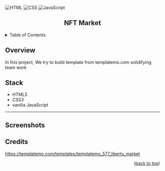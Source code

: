 <div id="top"></div>

![HTML](https://cdn.iconscout.com/icon/free/png-256/html-59-225995.png)
![CSS](https://cdn.iconscout.com/icon/free/png-256/css-37-226088.png)
![JavaScript](https://cdn.iconscout.com/icon/free/png-256/javascript-2752148-2284965.png)

<!-- PROJECT LOGO -->
<div align="center">
  <h2 align="center">NFT Market</h2>
</div>

<!-- TABLE OF CONTENTS -->
<details>
  <summary>Table of Contents</summary>
  <ol>
    <li><a href="#overview">Overview</a></li>
	<li><a href="#stack">Stack</a></li>
    <li><a href="#screenshots">Screenshots</a></li>
    <li><a href="#credits">Credits</a></li>
  </ol>
</details>

<!-- ABOUT THE PROJECT -->

## Overview

In this project, We try to build template from templatemo.com
solidifying team work

## Stack

- HTML5
- CSS3
- vanilla JavaScript

---

## Screenshots

## Credits

https://templatemo.com/templates/templatemo_577_liberty_market

<p align="right">(<a href="#top">back to top</a>)</p>
